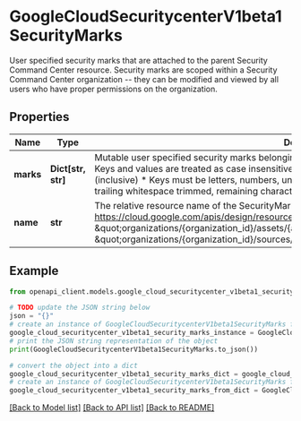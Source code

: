 # GoogleCloudSecuritycenterV1beta1SecurityMarks

User specified security marks that are attached to the parent Security Command Center resource. Security marks are scoped within a Security Command Center organization -- they can be modified and viewed by all users who have proper permissions on the organization.

## Properties

Name | Type | Description | Notes
------------ | ------------- | ------------- | -------------
**marks** | **Dict[str, str]** | Mutable user specified security marks belonging to the parent resource. Constraints are as follows: * Keys and values are treated as case insensitive * Keys must be between 1 - 256 characters (inclusive) * Keys must be letters, numbers, underscores, or dashes * Values have leading and trailing whitespace trimmed, remaining characters must be between 1 - 4096 characters (inclusive) | [optional] 
**name** | **str** | The relative resource name of the SecurityMarks. See: https://cloud.google.com/apis/design/resource_names#relative_resource_name Examples: \&quot;organizations/{organization_id}/assets/{asset_id}/securityMarks\&quot; \&quot;organizations/{organization_id}/sources/{source_id}/findings/{finding_id}/securityMarks\&quot;. | [optional] 

## Example

```python
from openapi_client.models.google_cloud_securitycenter_v1beta1_security_marks import GoogleCloudSecuritycenterV1beta1SecurityMarks

# TODO update the JSON string below
json = "{}"
# create an instance of GoogleCloudSecuritycenterV1beta1SecurityMarks from a JSON string
google_cloud_securitycenter_v1beta1_security_marks_instance = GoogleCloudSecuritycenterV1beta1SecurityMarks.from_json(json)
# print the JSON string representation of the object
print(GoogleCloudSecuritycenterV1beta1SecurityMarks.to_json())

# convert the object into a dict
google_cloud_securitycenter_v1beta1_security_marks_dict = google_cloud_securitycenter_v1beta1_security_marks_instance.to_dict()
# create an instance of GoogleCloudSecuritycenterV1beta1SecurityMarks from a dict
google_cloud_securitycenter_v1beta1_security_marks_from_dict = GoogleCloudSecuritycenterV1beta1SecurityMarks.from_dict(google_cloud_securitycenter_v1beta1_security_marks_dict)
```
[[Back to Model list]](../README.md#documentation-for-models) [[Back to API list]](../README.md#documentation-for-api-endpoints) [[Back to README]](../README.md)


